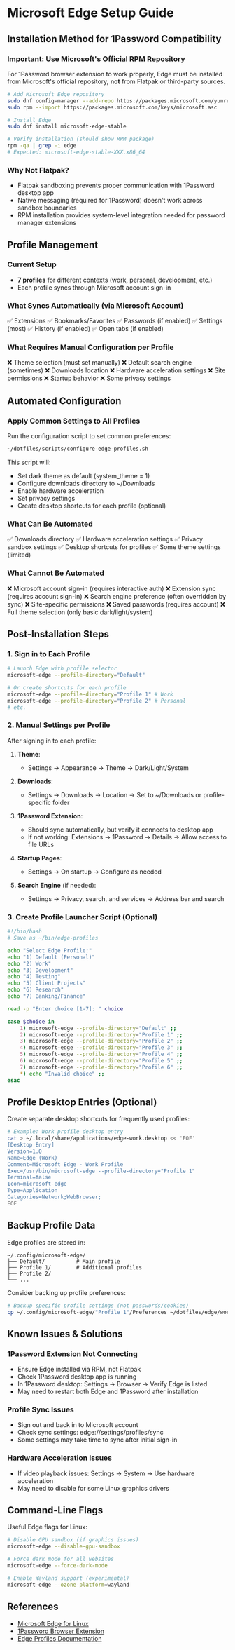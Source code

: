 # Microsoft Edge Setup Guide

## Installation Method for 1Password Compatibility

### Important: Use Microsoft's Official RPM Repository
For 1Password browser extension to work properly, Edge must be installed from Microsoft's official repository, **not** from Flatpak or third-party sources.

```bash
# Add Microsoft Edge repository
sudo dnf config-manager --add-repo https://packages.microsoft.com/yumrepos/edge
sudo rpm --import https://packages.microsoft.com/keys/microsoft.asc

# Install Edge
sudo dnf install microsoft-edge-stable

# Verify installation (should show RPM package)
rpm -qa | grep -i edge
# Expected: microsoft-edge-stable-XXX.x86_64
```

### Why Not Flatpak?
- Flatpak sandboxing prevents proper communication with 1Password desktop app
- Native messaging (required for 1Password) doesn't work across sandbox boundaries
- RPM installation provides system-level integration needed for password manager extensions

## Profile Management

### Current Setup
- **7 profiles** for different contexts (work, personal, development, etc.)
- Each profile syncs through Microsoft account sign-in

### What Syncs Automatically (via Microsoft Account)
✅ Extensions
✅ Bookmarks/Favorites
✅ Passwords (if enabled)
✅ Settings (most)
✅ History (if enabled)
✅ Open tabs (if enabled)

### What Requires Manual Configuration per Profile
❌ Theme selection (must set manually)
❌ Default search engine (sometimes)
❌ Downloads location
❌ Hardware acceleration settings
❌ Site permissions
❌ Startup behavior
❌ Some privacy settings

## Automated Configuration

### Apply Common Settings to All Profiles
Run the configuration script to set common preferences:

```bash
~/dotfiles/scripts/configure-edge-profiles.sh
```

This script will:
- Set dark theme as default (system_theme = 1)
- Configure downloads directory to ~/Downloads
- Enable hardware acceleration
- Set privacy settings
- Create desktop shortcuts for each profile (optional)

### What Can Be Automated
✅ Downloads directory
✅ Hardware acceleration settings
✅ Privacy sandbox settings
✅ Desktop shortcuts for profiles
✅ Some theme settings (limited)

### What Cannot Be Automated
❌ Microsoft account sign-in (requires interactive auth)
❌ Extension sync (requires account sign-in)
❌ Search engine preference (often overridden by sync)
❌ Site-specific permissions
❌ Saved passwords (requires account)
❌ Full theme selection (only basic dark/light/system)

## Post-Installation Steps

### 1. Sign in to Each Profile
```bash
# Launch Edge with profile selector
microsoft-edge --profile-directory="Default"

# Or create shortcuts for each profile
microsoft-edge --profile-directory="Profile 1" # Work
microsoft-edge --profile-directory="Profile 2" # Personal
# etc.
```

### 2. Manual Settings per Profile
After signing in to each profile:

1. **Theme**: 
   - Settings → Appearance → Theme → Dark/Light/System
   
2. **Downloads**:
   - Settings → Downloads → Location → Set to ~/Downloads or profile-specific folder

3. **1Password Extension**:
   - Should sync automatically, but verify it connects to desktop app
   - If not working: Extensions → 1Password → Details → Allow access to file URLs

4. **Startup Pages**:
   - Settings → On startup → Configure as needed

5. **Search Engine** (if needed):
   - Settings → Privacy, search, and services → Address bar and search

### 3. Create Profile Launcher Script (Optional)
```bash
#!/bin/bash
# Save as ~/bin/edge-profiles

echo "Select Edge Profile:"
echo "1) Default (Personal)"
echo "2) Work"
echo "3) Development"
echo "4) Testing"
echo "5) Client Projects"
echo "6) Research"
echo "7) Banking/Finance"

read -p "Enter choice [1-7]: " choice

case $choice in
    1) microsoft-edge --profile-directory="Default" ;;
    2) microsoft-edge --profile-directory="Profile 1" ;;
    3) microsoft-edge --profile-directory="Profile 2" ;;
    4) microsoft-edge --profile-directory="Profile 3" ;;
    5) microsoft-edge --profile-directory="Profile 4" ;;
    6) microsoft-edge --profile-directory="Profile 5" ;;
    7) microsoft-edge --profile-directory="Profile 6" ;;
    *) echo "Invalid choice" ;;
esac
```

## Profile Desktop Entries (Optional)
Create separate desktop shortcuts for frequently used profiles:

```bash
# Example: Work profile desktop entry
cat > ~/.local/share/applications/edge-work.desktop << 'EOF'
[Desktop Entry]
Version=1.0
Name=Edge (Work)
Comment=Microsoft Edge - Work Profile
Exec=/usr/bin/microsoft-edge --profile-directory="Profile 1"
Terminal=false
Icon=microsoft-edge
Type=Application
Categories=Network;WebBrowser;
EOF
```

## Backup Profile Data
Edge profiles are stored in:
```
~/.config/microsoft-edge/
├── Default/          # Main profile
├── Profile 1/        # Additional profiles
├── Profile 2/
└── ...
```

Consider backing up profile preferences:
```bash
# Backup specific profile settings (not passwords/cookies)
cp ~/.config/microsoft-edge/"Profile 1"/Preferences ~/dotfiles/edge/work-preferences.json
```

## Known Issues & Solutions

### 1Password Extension Not Connecting
- Ensure Edge installed via RPM, not Flatpak
- Check 1Password desktop app is running
- In 1Password desktop: Settings → Browser → Verify Edge is listed
- May need to restart both Edge and 1Password after installation

### Profile Sync Issues
- Sign out and back in to Microsoft account
- Check sync settings: edge://settings/profiles/sync
- Some settings may take time to sync after initial sign-in

### Hardware Acceleration Issues
- If video playback issues: Settings → System → Use hardware acceleration
- May need to disable for some Linux graphics drivers

## Command-Line Flags
Useful Edge flags for Linux:
```bash
# Disable GPU sandbox (if graphics issues)
microsoft-edge --disable-gpu-sandbox

# Force dark mode for all websites
microsoft-edge --force-dark-mode

# Enable Wayland support (experimental)
microsoft-edge --ozone-platform=wayland
```

## References
- [Microsoft Edge for Linux](https://www.microsoft.com/en-us/edge/business/download)
- [1Password Browser Extension](https://support.1password.com/getting-started-browser/)
- [Edge Profiles Documentation](https://support.microsoft.com/en-us/microsoft-edge/sign-in-and-create-multiple-profiles-in-microsoft-edge-df94e622-2061-49ae-ad1d-6f0e43ce6435)